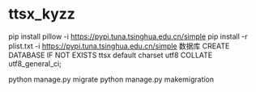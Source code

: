 # ttsx_kyzz

pip install pillow -i https://pypi.tuna.tsinghua.edu.cn/simple
pip install -r plist.txt -i https://pypi.tuna.tsinghua.edu.cn/simple
数据库
CREATE DATABASE IF NOT EXISTS ttsx default charset utf8 COLLATE utf8_general_ci;

python manage.py  migrate
python manage.py  makemigration
